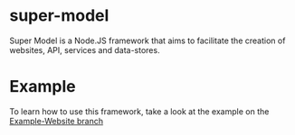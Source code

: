 # super-model
Super Model is a Node.JS framework that aims to facilitate the creation of websites, API, services and data-stores.


# Example
To learn how to use this framework, take a look at the example on the [Example-Website branch](https://github.com/HectorCastelli/super-model/tree/example-website)
